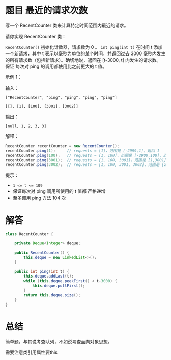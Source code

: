 # 题目 最近的请求次数

写一个 RecentCounter 类来计算特定时间范围内最近的请求。

请你实现 RecentCounter 类：

```RecentCounter()``` 初始化计数器，请求数为 0 。
```int ping(int t)``` 在时间 t 添加一个新请求，其中 t 表示以毫秒为单位的某个时间，并返回过去 3000 毫秒内发生的所有请求数（包括新请求）。确切地说，返回在 [t-3000, t] 内发生的请求数。
保证 每次对 ping 的调用都使用比之前更大的 t 值。

 

示例 1：

输入：

```["RecentCounter", "ping", "ping", "ping", "ping"]```

```[[], [1], [100], [3001], [3002]]```

输出：

```[null, 1, 2, 3, 3]```

解释：
```java
RecentCounter recentCounter = new RecentCounter();
recentCounter.ping(1);     // requests = [1]，范围是 [-2999,1]，返回 1
recentCounter.ping(100);   // requests = [1, 100]，范围是 [-2900,100]，返回 2
recentCounter.ping(3001);  // requests = [1, 100, 3001]，范围是 [1,3001]，返回 3
recentCounter.ping(3002);  // requests = [1, 100, 3001, 3002]，范围是 [2,3002]，返回 3
```

提示：

* ```1 <= t <= 109```
* 保证每次对 ping 调用所使用的 t 值都 严格递增
* 至多调用 ping 方法 104 次

# 解答

```java
class RecentCounter {

    private Deque<Integer> deque;

    public RecentCounter() {
        this.deque = new LinkedList<>();
    }
    
    public int ping(int t) {
        this.deque.addLast(t);
        while (this.deque.peekFirst() < t-3000) {
            this.deque.pollFirst();
        }
        return this.deque.size();
    }
}

```

# 总结

简单题，与其说考查队列，不如说考查面向对象思想。

需要注意类引用属性要this
